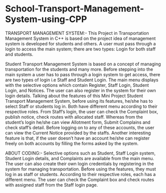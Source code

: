 # School-Transport-Management-System-using-CPP
TRANSPORT MANAGEMENT SYSTEM:-
This Project in  Transportation Management System in C++ is based on the project idea of management system is developed for students and others. A user must pass through a login to access the main system; there are two types: Login for both staff and students.

Student Transport Management System is based on a concept of managing transportation for the students and many more. Before stepping into the main system a user has to pass through a login system to get access, there are two types of login i.e Staff and Student Login. The main menu displays with the selective options which contain Register, Staff Login, Student Login, and Notices. The user can also register in the system for their own login details.
Talking about the features of this Mini Project Student Transport Management System, before using its features, he/she has to select Staff or students log in. Both have different menu according to their respective roles. From Staff’s login, the user can check the Complaint box, publish notice, check routes with allocated staff. Whereas from the student’s login he/she can view Allotment form, Submit Complains and check staff’s detail. Before logging on to any of these accounts, the user can view the Current Notice provided by the staffs. Another interesting feature is that, if the user doesn’t have an account he/she can register freely on both accounts by filling the forms asked by the system.

ABOUT CODING:-
Selective options such as Student, Staff Login system, Student Login details, and Complaints are available from the main menu. The user can also create their own login credentials by registering in the system for managing transportation.
Before using the features, they must log in as staff or students. According to their respective roles, each has a different menu. The user can check the Complaint box and check routes with assigned staff from the Staff login page.

